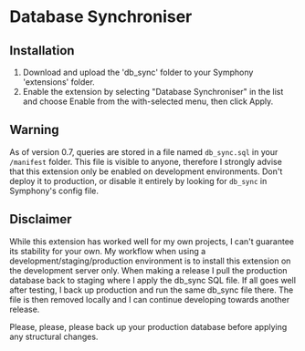 # Database Synchroniser

## Installation

1. Download and upload the 'db_sync' folder to your Symphony 'extensions' folder.
2. Enable the extension by selecting "Database Synchroniser" in the list and choose Enable from the with-selected menu, then click Apply.

## Warning

As of version 0.7, queries are stored in a file named `db_sync.sql` in your `/manifest` folder. This file is visible to anyone,  therefore I strongly advise that this extension only be enabled on development environments. Don't deploy it to production, or disable it entirely by looking for `db_sync` in Symphony's config file.

## Disclaimer

While this extension has worked well for my own projects, I can't guarantee its stability for your own. My workflow when using a development/staging/production environment is to install this extension on the development server only. When making a release I pull the production database back to staging where I apply the db_sync SQL file. If all goes well after testing, I back up production and run the same db_sync file there. The file is then removed locally and I can continue developing towards another release.

Please, please, please back up your production database before applying any structural changes.